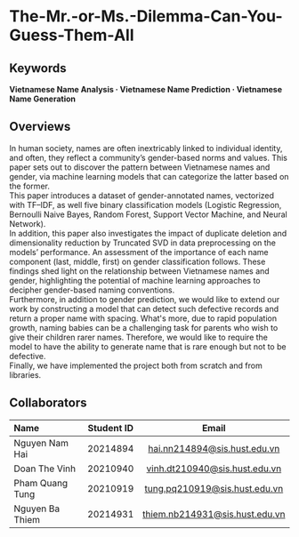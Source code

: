 # The-Mr.-or-Ms.-Dilemma-Can-You-Guess-Them-All

## Keywords
**Vietnamese Name Analysis · Vietnamese Name Prediction · Vietnamese Name Generation**

## Overviews
In human society, names are often inextricably linked to individual identity, and often, they reflect a community’s gender-based norms and values. This paper sets out to discover the pattern between Vietnamese names and gender, via machine learning models that can categorize the latter based on the former.<br />
This paper introduces a dataset of gender-annotated names, vectorized with TF–IDF, as well five binary classification models (Logistic Regression, Bernoulli Naive Bayes, Random Forest, Support Vector Machine, and Neural Network).<br />
In addition, this paper also investigates the impact of duplicate deletion and dimensionality reduction by Truncated SVD in data preprocessing on the models’ performance. An assessment of the importance of each name component (last, middle, first) on gender classification follows. These findings shed light on the relationship between Vietnamese names and gender, highlighting the potential of machine learning approaches to decipher gender-based naming conventions.<br />
Furthermore, in addition to gender prediction, we would like to extend our work by constructing a model that can detect such defective records and return a proper name with spacing. What's more, due to rapid population growth, naming babies can be a challenging task for parents who wish to give their children rarer names. Therefore, we would like to require the model to have the ability to generate name that is rare enough but not to be defective.<br />
Finally, we have implemented the project both from scratch and from libraries.

## Collaborators 
| Name                         | Student ID       | Email                                      |
| :---                         |    :----:        |          :---:                             |
| Nguyen Nam Hai              | 20214894         | hai.nn214894@sis.hust.edu.vn            |
| Doan The Vinh             | 20210940         | vinh.dt210940@sis.hust.edu.vn            |
| Pham Quang Tung             | 20210919         | tung.pq210919@sis.hust.edu.vn|
| Nguyen Ba Thiem      | 20214931         | thiem.nb214931@sis.hust.edu.vn              |
